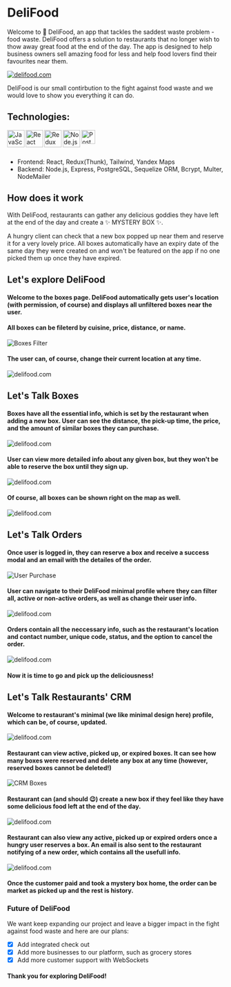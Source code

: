 # DeliFood

Welcome to 🌱 DeliFood, an app that tackles the saddest waste problem - food waste. 
DeliFood offers a solution to restaurants that no longer wish to thow away great food at the end of the day. 
The app is designed to help business owners sell amazing food for less and help food lovers find their favourites near them.

[<img align="center" alt="delifood.com" src="/demo/home.png" />](https://mycupofit.herokuapp.com)


DeliFood is our small contirbution to the fight against food waste and we would love to show you everything it can do.

## Technologies:

[<img align="left" alt="JavaScript" width="40px" src="https://raw.githubusercontent.com/github/explore/80688e429a7d4ef2fca1e82350fe8e3517d3494d/topics/javascript/javascript.png" />][git]
[<img align="left" alt="React" width="40px" src="https://raw.githubusercontent.com/github/explore/80688e429a7d4ef2fca1e82350fe8e3517d3494d/topics/react/react.png" />][git]
[<img align="left" alt="Redux"  width="40px" src="https://img.icons8.com/color/48/000000/redux.png"/>][git]
[<img align="left" alt="Node.js" width="40px" src="https://raw.githubusercontent.com/github/explore/80688e429a7d4ef2fca1e82350fe8e3517d3494d/topics/nodejs/nodejs.png" />][git]
[<img align="left" alt="PostgreSQL" width="32px" src="https://img.icons8.com/color/50/000000/postgreesql.png"/>][git]


<br/>
<br/>
<br/>

- Frontend: React, Redux(Thunk), Tailwind, Yandex Maps
- Backend: Node.js, Express, PostgreSQL, Sequelize ORM, Bcrypt, Multer, NodeMailer

## How does it work

With DeliFood, restaurants can gather any delicious goddies they have left at the end of the day and create a ✨ MYSTERY BOX ✨.

A hungry client can check that a new box popped up near them and reserve it for a very lovely price. 
All boxes automatically have an expiry date of the same day they were created on and won't be featured on the app if no one picked them up once they have expired.

## Let's explore DeliFood

#### Welcome to the boxes page. DeliFood automatically gets user's location (with permission, of course) and displays all unfiltered boxes near the user.
#### All boxes can be fileterd by cuisine, price, distance, or name.

![Boxes Filter](demo/boxes.gif)

#### The user can, of course, change their current location at any time.
<img align="center" alt="delifood.com" src="/demo/location.png" />

## Let's Talk Boxes

#### Boxes have all the essential info, which is set by the restaurant when adding a new box. User can see the distance, the pick-up time, the price, and the amount of similar boxes they can purchase.

<img align="center" alt="delifood.com" src="/demo/detailBoxes.png" />

#### User can view more detailed info about any given box, but they won't be able to reserve the box until they sign up. 

<img align="center" alt="delifood.com" src="/demo/boxModal.png" />

#### Of course, all boxes can be shown right on the map as well. 

<img align="center" alt="delifood.com" src="/demo/map.png" />

## Let's Talk Orders

#### Once user is logged in, they can reserve a box and receive a success modal and an email with the detailes of the order.

![User Purchase](demo/success.gif)

#### User can navigate to their DeliFood minimal profile where they can filter all, active or non-active orders, as well as change their user info.

<img align="center" alt="delifood.com" src="/demo/userProfile.png" />

#### Orders contain all the neccessary info, such as the restaurant's location and contact number, unique code, status, and the option to cancel the order.

<img align="center" alt="delifood.com" src="/demo/orders.png" />

#### Now it is time to go and pick up the deliciousness!

## Let's Talk Restaurants' CRM

#### Welcome to restaurant's minimal (we like minimal design here) profile, which can be, of course, updated.

<img align="center" alt="delifood.com" src="/demo/RestaurantProfile.png" />

#### Restaurant can view active, picked up, or expired boxes. It can see how many boxes were reserved and delete any box at any time (however, reserved boxes cannot be deleted!)

![CRM Boxes](demo/RestBoxes.gif)

#### Restaurant can (and should 😉) create a new box if they feel like they have some delicious food left at the end of the day.

<img align="center" alt="delifood.com" src="/demo/NewBox.png" />

#### Restaurant can also view any active, picked up or expired orders once a hungry user reserves a box. An email is also sent to the restaurant notifying of a new order, which contains all the usefull info. 

<img align="center" alt="delifood.com" src="/demo/RestOrders.png" />

#### Once the customer paid and took a mystery box home, the order can be market as picked up and the rest is history.


### Future of DeliFood
We want keep expanding our project and leave a bigger impact in the fight against food waste and here are our plans:
<br/>

- [X] Add integrated check out
- [X] Add more businesses to our platform, such as grocery stores 
- [X] Add more customer support with WebSockets

#### Thank you for exploring DeliFood!

[git]: https://github.com/anakhom/DeliFood
